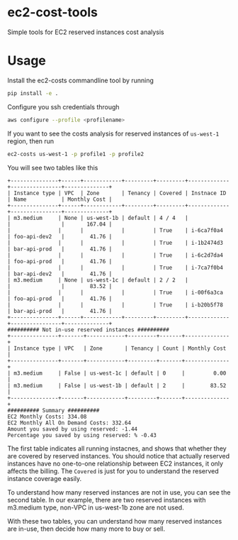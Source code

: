 ec2-cost-tools
==============

Simple tools for EC2 reserved instances cost analysis 

Usage
=====

Install the ec2-costs commandline tool by running

```bash
pip install -e .
```

Configure you ssh credentials through

```bash
aws configure --profile <profilename>
```

If you want to see the costs analysis for reserved instances of `us-west-1` region, then run

```bash
ec2-costs us-west-1 -p profile1 -p profile2
```

You will see two tables like this

```
+---------------+------+------------+---------+---------+-------------+----------------+--------------+
| Instance type | VPC  | Zone       | Tenancy | Covered | Instnace ID | Name           | Monthly Cost |
+---------------+------+------------+---------+---------+-------------+----------------+--------------+
| m3.medium     | None | us-west-1b | default | 4 / 4   |             |                |       167.04 |
|               |      |            |         | True    | i-6ca7f0a4  | foo-api-dev2   |        41.76 |
|               |      |            |         | True    | i-1b2474d3  | bar-api-prod   |        41.76 |
|               |      |            |         | True    | i-6c2d7da4  | foo-api-prod   |        41.76 |
|               |      |            |         | True    | i-7ca7f0b4  | bar-api-dev2   |        41.76 |
| m3.medium     | None | us-west-1c | default | 2 / 2   |             |                |        83.52 |
|               |      |            |         | True    | i-00f6a3ca  | foo-api-prod   |        41.76 |
|               |      |            |         | True    | i-b20b5f78  | bar-api-prod   |        41.76 |
+---------------+------+------------+---------+---------+-------------+----------------+--------------+
########## Not in-use reserved instances ##########
+---------------+-------+------------+---------+-------+--------------+
| Instance type | VPC   | Zone       | Tenancy | Count | Monthly Cost |
+---------------+-------+------------+---------+-------+--------------+
| m3.medium     | False | us-west-1c | default | 0     |         0.00 |
| m3.medium     | False | us-west-1b | default | 2     |        83.52 |
+---------------+-------+------------+---------+-------+--------------+
########## Summary ##########
EC2 Monthly Costs: 334.08
EC2 Monthly All On Demand Costs: 332.64
Amount you saved by using reserved: -1.44
Percentage you saved by using reserved: % -0.43
```

The first table indicates all running instacnes, and shows that whether they are covered by reserved instances. You should notice that actually reserved instances have no one-to-one relationship between EC2 instances, it only affects the billing. The `Covered` is just for you to understand the reserved instance coverage easily.

To understand how many reserved instances are not in use, you can see the second table. In our example, there are two reserved instances with m3.medium type, non-VPC in us-west-1b zone are not used.

With these two tables, you can understand how many reserved instances are in-use, then decide how many more to buy or sell.
